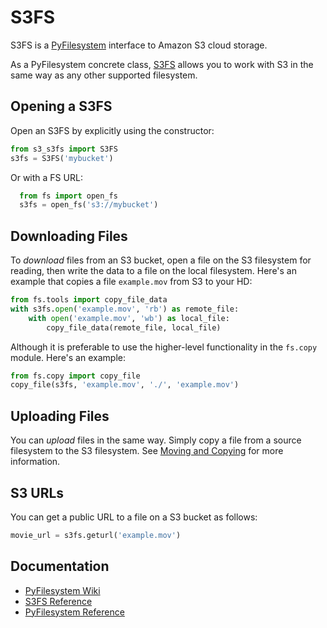 # S3FS

S3FS is a [PyFilesystem](https://www.pyfilesystem.org/) interface to
Amazon S3 cloud storage.

As a PyFilesystem concrete class, [S3FS](http://fs-s3fs.readthedocs.io/en/latest/) allows you to work with S3 in the
same way as any other supported filesystem.


## Opening a S3FS

Open an S3FS by explicitly using the constructor:

```python
from s3_s3fs import S3FS
s3fs = S3FS('mybucket')
```

Or with a FS URL:

```python
  from fs import open_fs
  s3fs = open_fs('s3://mybucket')
```

## Downloading Files

To *download* files from an S3 bucket, open a file on the S3
filesystem for reading, then write the data to a file on the local
filesystem. Here's an example that copies a file `example.mov` from
S3 to your HD:

```python
from fs.tools import copy_file_data
with s3fs.open('example.mov', 'rb') as remote_file:
    with open('example.mov', 'wb') as local_file:
        copy_file_data(remote_file, local_file)
```

Although it is preferable to use the higher-level functionality in the
`fs.copy` module. Here's an example:

```python
from fs.copy import copy_file
copy_file(s3fs, 'example.mov', './', 'example.mov')
```

## Uploading Files

You can *upload* files in the same way. Simply copy a file from a
source filesystem to the S3 filesystem.
See [Moving and Copying](https://docs.pyfilesystem.org/en/latest/guide.html#moving-and-copying)
for more information.

## S3 URLs

You can get a public URL to a file on a S3 bucket as follows:

```python
movie_url = s3fs.geturl('example.mov')
```

## Documentation

- [PyFilesystem Wiki](https://www.pyfilesystem.org)
- [S3FS Reference](http://fs-s3fs.readthedocs.io/en/latest/)
- [PyFilesystem Reference](https://docs.pyfilesystem.org/en/latest/reference/base.html)
